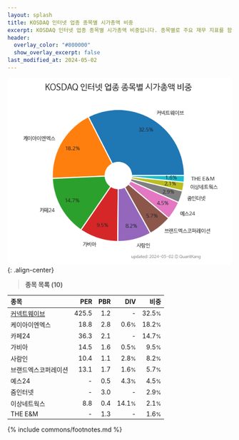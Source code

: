 ```yaml
---
layout: splash
title: KOSDAQ 인터넷 업종 종목별 시가총액 비중
excerpt: KOSDAQ 인터넷 업종 종목별 시가총액 비중입니다. 종목별로 주요 재무 지표를 함께 표시합니다.
header:
  overlay_color: "#800000"
  show_overlay_excerpt: false
last_modified_at: 2024-05-02
---
```



![KOSDAQ 인터넷 업종 종목별 시가총액 비중](/stats/sector/images/kosdaq_업종_인터넷_종목.png){: .align-center}


> **종목 목록 (10)**<a id="list"></a>

| **종목** | **PER** | **PBR** | **DIV** | **비중** |
| :------- | ------: | ------: | ------: | -------: |
| [커넥트웨이브](/119860/) | 425.5 | 1.2 | - | 32.5<small>%</small> |
| 케이아이엔엑스 | 18.8 | 2.8 | 0.6<small>%</small> | 18.2<small>%</small> |
| 카페24 | 36.3 | 2.1 | - | 14.7<small>%</small> |
| 가비아 | 14.5 | 1.6 | 0.5<small>%</small> | 9.5<small>%</small> |
| 사람인 | 10.4 | 1.1 | 2.8<small>%</small> | 8.2<small>%</small> |
| 브랜드엑스코퍼레이션 | 13.1 | 1.7 | 1.6<small>%</small> | 5.7<small>%</small> |
| 예스24 | - | 0.5 | 4.3<small>%</small> | 4.5<small>%</small> |
| 줌인터넷 | - | 3.0 | - | 2.9<small>%</small> |
| 이상네트웍스 | 8.8 | 0.4 | 14.1<small>%</small> | 2.1<small>%</small> |
| THE E&M | - | 1.3 | - | 1.6<small>%</small> |

{% include commons/footnotes.md %}